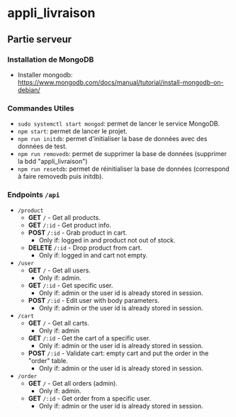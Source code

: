# appli_livraison

## Partie serveur

### Installation de MongoDB

-   Installer mongodb: https://www.mongodb.com/docs/manual/tutorial/install-mongodb-on-debian/

### Commandes Utiles

-   `sudo systemctl start mongod`: permet de lancer le service MongoDB.
-   `npm start`: permet de lancer le projet.
-   `npm run initdb`: permet d'initialiser la base de données avec des données de test.
-   `npm run removedb`: permet de supprimer la base de données (supprimer la bdd "appli_livraison")
-   `npm run resetdb`: permet de réinitialiser la base de données (correspond à faire removedb puis initdb).

### Endpoints `/api`

-   `/product`
    -   **GET** `/` - Get all products.
    -   **GET** `/:id` - Get product info.
    -   **POST** `/:id` - Grab product in cart.
        -   Only if: logged in and product not out of stock.
    -   **DELETE** `/:id` - Drop product from cart.
        -   Only if: logged in and cart not empty.
-   `/user`
    -   **GET** `/` - Get all users.
        -   Only if: admin.
    -   **GET** `/:id` - Get specific user.
        -   Only if: admin or the user id is already stored in session.
    -   **POST** `/:id` - Edit user with body parameters.
        -   Only if: admin or the user id is already stored in session.
-   `/cart`
    -   **GET** `/` - Get all carts.
        -   Only if: admin
    -   **GET** `/:id` - Get the cart of a specific user.
        -   Only if: admin or the user id is already stored in session.
    -   **POST** `/:id` - Validate cart: empty cart and put the order in the "order" table.
        -   Only if: admin or the user id is already stored in session.
-   `/order`
    -   **GET** `/` - Get all orders (admin).
        -   Only if: admin.
    -   **GET** `/:id` - Get order from a specific user.
        -   Only if: admin or the user id is already stored in session.
